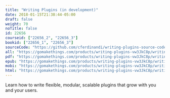 ```yaml
---
title: "Writing Plugins (in development)"
date: 2018-01-15T21:38:44-05:00
draft: false
weight: 70
noTitle: false
id: 22656
courseid: ["22656_2", "22656_3"]
bookid: ["22656_1", "22656_3"]
sourceCode: "https://github.com/cferdinandi/writing-plugins-source-code"
all: "https://gomakethings.com/products/writing-plugins-vw3JkC8p/writing-plugins.zip"
pdf: "https://gomakethings.com/products/writing-plugins-vw3JkC8p/writing-plugins.pdf"
epub: "https://gomakethings.com/products/writing-plugins-vw3JkC8p/writing-plugins.epub"
mobi: "https://gomakethings.com/products/writing-plugins-vw3JkC8p/writing-plugins.mobi"
html: "https://gomakethings.com/products/writing-plugins-vw3JkC8p/writing-plugins.html"
---
```


Learn how to write flexible, modular, scalable plugins that grow with you and your users.